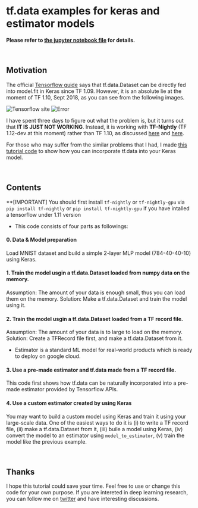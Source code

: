 # tf.data examples for keras and estimator models


**Please refer to [the jupyter notebook file](https://github.com/terryum/tf.data-for-keras-and-tensorflow-estimator/blob/master/0-TFData-For-Keras-Estimator.ipynb) for details.**

<br>

## Motivation
The official [Tensorflow guide](https://www.tensorflow.org/guide/keras#input_tfdata_datasets) says that tf.data.Dataset can be directly fed into model.fit in Keras since TF 1.09. However, it is an absolute lie at the moment of TF 1.10, Sept 2018, as you can see from the following images. 

![Tensorflow site](https://github.com/terryum/tf.data-for-keras-and-tensorflow-estimator/blob/master/img1_TFsite.jpg)
![Error](https://github.com/terryum/tf.data-for-keras-and-tensorflow-estimator/blob/master/img2_error.jpg)

I have spent three days to figure out what the problem is, but it turns out that **IT IS JUST NOT WORKING**. Instead, it is working with **TF-Nightly** (TF 1.12-dev at this moment) rather than TF 1.10, as discussed [here](https://github.com/tensorflow/tensorflow/issues/21894) and [here](https://medium.com/tensorflow/training-and-serving-ml-models-with-tf-keras-fd975cc0fa27). 

For those who may suffer from the similar problems that I had, I made [this tutorial code](([https://github.com/terryum/tf.data-for-keras-and-tensorflow-estimator/blob/master/0-TFData-For-Keras-Estimator.ipynb])) to show how you can incorporate tf.data into your Keras model. 

<br>

## Contents

**[IMPORTANT] You should first install `tf-nightly` or `tf-nightly-gpu` via `pip install tf-nightly` or `pip install tf-nightly-gpu` if you have intalled a tensorflow under 1.11 version  

* This code consists of four parts as followings: 

#### 0. Data & Model preparation
Load MNIST dataset and build a simple 2-layer MLP model (784-40-40-10) using Keras.

#### 1. Train the model usgin a tf.data.Dataset loaded from numpy data on the memory.
Assumption: The amount of your data is enough small, thus you can load them on the memory.
Solution: Make a tf.data.Dataset and train the model using it.

#### 2. Train the model usgin a tf.data.Dataset loaded from a TF record file.
Assumption: The amount of your data is to large to load on the memory.
Solution: Create a TFRecord file first, and make a tf.data.Dataset from it.

* Estimator is a standard ML model for real-world products which is ready to deploy on google cloud.

#### 3. Use a pre-made estimator and tf.data made from a TF record file.
This code first shows how tf.data can be naturally incorporated into a pre-made estimator provided by Tensorflow APIs.

#### 4. Use a custom estimator created by using Keras
You may want to build a custom model using Keras and train it using your large-scale data. One of the easiest ways to do it is (i) to write a TF record file, (ii) make a tf.data.Dataset from it, (iii) buile a model using Keras, (iv) convert the model to an estimator using `model_to_estimator`, (v) train the model like the previous example.

<br>

## Thanks
I hope this tutorial could save your time. Feel free to use or change this code for your own purpose. If you are intereted in deep learning research, you can follow me on [twitter](https://twitter.com/TerryUm_ML) and have interesting discussions. 
